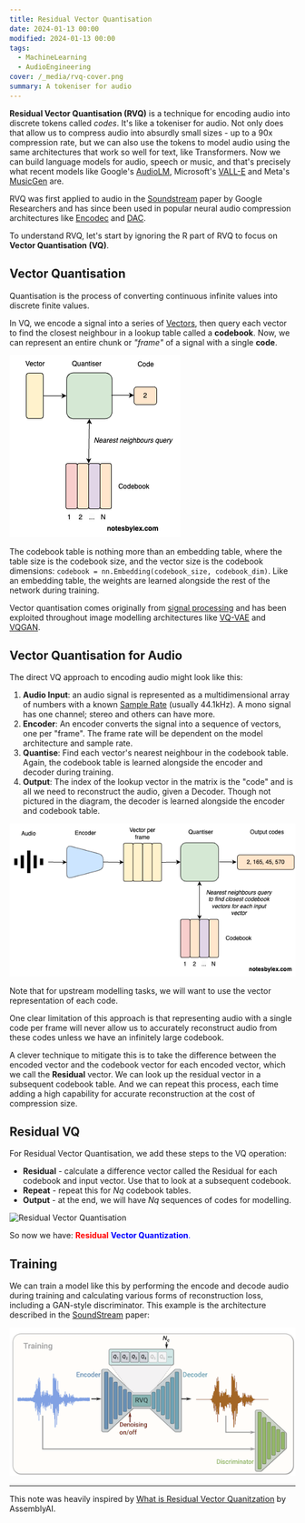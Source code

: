 ```yaml
---
title: Residual Vector Quantisation
date: 2024-01-13 00:00
modified: 2024-01-13 00:00
tags:
  - MachineLearning
  - AudioEngineering
cover: /_media/rvq-cover.png
summary: A tokeniser for audio
---
```


**Residual Vector Quantisation (RVQ)** is a technique for encoding audio into discrete tokens called *codes*. It's like a tokeniser for audio. Not only does that allow us to compress audio into absurdly small sizes - up to a 90x compression rate, but we can also use the tokens to model audio using the same architectures that work so well for text, like Transformers. Now we can build language models for audio, speech or music, and that's precisely what recent models like Google's [AudioLM](https://google-research.github.io/seanet/audiolm/examples/), Microsoft's [VALL-E](vall-e.md) and Meta's [MusicGen](https://audiocraft.metademolab.com/musicgen.html) are.

RVQ was first applied to audio in the [Soundstream](https://blog.research.google/2021/08/soundstream-end-to-end-neural-audio.html) paper by Google Researchers and has since been used in popular neural audio compression architectures like [Encodec](https://github.com/facebookresearch/encodec) and [DAC](https://github.com/descriptinc/descript-audio-codec).

To understand RVQ, let's start by ignoring the R part of RVQ to focus on **Vector Quantisation (VQ)**.

## Vector Quantisation

Quantisation is the process of converting continuous infinite values into discrete finite values.

In VQ, we encode a signal into a series of [Vectors](vector.md), then query each vector to find the closest neighbour in a lookup table called a **codebook**. Now, we can represent an entire chunk or *"frame"* of a signal with a single **code**.

![Vector Quantisation](../_media/vq.png)

The codebook table is nothing more than an embedding table, where the table size is the codebook size, and the vector size is the codebook dimensions: `codebook = nn.Embedding(codebook_size, codebook_dim)`. Like an embedding table, the weights are learned alongside the rest of the network during training.

Vector quantisation comes originally from [signal processing](https://en.wikipedia.org/wiki/Vector_quantization) and has been exploited throughout image modelling architectures like [VQ-VAE](https://arxiv.org/abs/1711.00937) and [VQGAN](https://compvis.github.io/taming-transformers/).

## Vector Quantisation for Audio

The direct VQ approach to encoding audio might look like this:

1. **Audio Input**: an audio signal is represented as a multidimensional array of numbers with a known [Sample Rate](sample-rate.md) (usually 44.1kHz). A mono signal has one channel; stereo and others can have more.
2. **Encoder**: An encoder converts the signal into a sequence of vectors, one per "frame". The frame rate will be dependent on the model architecture and sample rate.
3. **Quantise**: Find each vector's nearest neighbour in the codebook table. Again, the codebook table is learned alongside the encoder and decoder during training.
4. **Output**: The index of the lookup vector in the matrix is the "code" and is all we need to reconstruct the audio, given a Decoder. Though not pictured in the diagram, the decoder is learned alongside the encoder and codebook table.


![Vector Quantisation for Audio](../_media/vq-for-audio.png)

Note that for upstream modelling tasks, we will want to use the vector representation of each code.

One clear limitation of this approach is that representing audio with a single code per frame will never allow us to accurately reconstruct audio from these codes unless we have an infinitely large codebook.

A clever technique to mitigate this is to take the difference between the encoded vector and the codebook vector for each encoded vector, which we call the **Residual** vector. We can look up the residual vector in a subsequent codebook table. And we can repeat this process, each time adding a high capability for accurate reconstruction at the cost of compression size.

## Residual VQ

For Residual Vector Quantisation, we add these steps to the VQ operation:

* **Residual** - calculate a difference vector called the Residual for each codebook and input vector. Use that to look at a subsequent codebook.
* **Repeat** - repeat this for $Nq$ codebook tables.
* **Output** - at the end, we will have $Nq$ sequences of codes for modelling.

![Residual Vector Quantisation](../../../_media/rvq.png)

So now we have: <span style="color: red;">**Residual**</span> <span style="color: blue;">**Vector Quantization**</a>.

## Training

We can train a model like this by performing the encode and decode audio during training and calculating various forms of reconstruction loss, including a GAN-style discriminator. This example is the architecture described in the [SoundStream](../../../permanent/soundstream.md) paper:

![SoundStream architecture](../_media/residual-vector-quantization-fig-2%201.png)

---

This note was heavily inspired by [What is Residual Vector Quanitzation](https://www.assemblyai.com/blog/what-is-residual-vector-quantization) by AssemblyAI.
